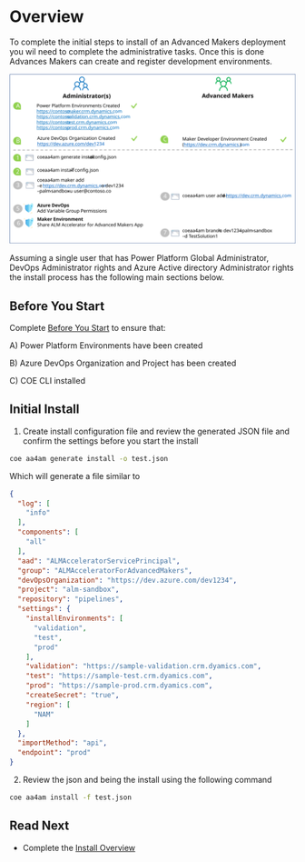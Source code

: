 # Overview

To complete the initial steps to install of an Advanced Makers deployment you wil need to complete the administrative tasks. Once this is done Advances Makers can create and register development environments.

![ALM Accelerator for Advanced Makers Install Overview](./aa4am-install-overview.svg)

Assuming a single user that has Power Platform Global Administrator, DevOps Administrator rights and Azure Active directory Administrator rights the install process has the following main sections below.

## Before You Start

Complete [Before You Start](./before-you-start.md) to ensure that:

A) Power Platform Environments have been created

B) Azure DevOps Organization and Project has been created

C) COE CLI installed

## Initial Install

1. Create install configuration file and review the generated JSON file and confirm the settings before you start the install

```bash
coe aa4am generate install -o test.json
```

Which will generate a file similar to

```json
{
  "log": [
    "info"
  ],
  "components": [
    "all"
  ],
  "aad": "ALMAcceleratorServicePrincipal",
  "group": "ALMAcceleratorForAdvancedMakers",
  "devOpsOrganization": "https://dev.azure.com/dev1234",
  "project": "alm-sandbox",
  "repository": "pipelines",
  "settings": {
    "installEnvironments": [
      "validation",
      "test",
      "prod"
    ],
    "validation": "https://sample-validation.crm.dyamics.com",
    "test": "https://sample-test.crm.dyamics.com",
    "prod": "https://sample-prod.crm.dyamics.com",
    "createSecret": "true",
    "region": [
      "NAM"
    ]
  },
  "importMethod": "api",
  "endpoint": "prod"
}
```

2. Review the json and being the install using the following command

```bash
coe aa4am install -f test.json
```

## Read Next

- Complete the [Install Overview](./readme.md#install-overview)
